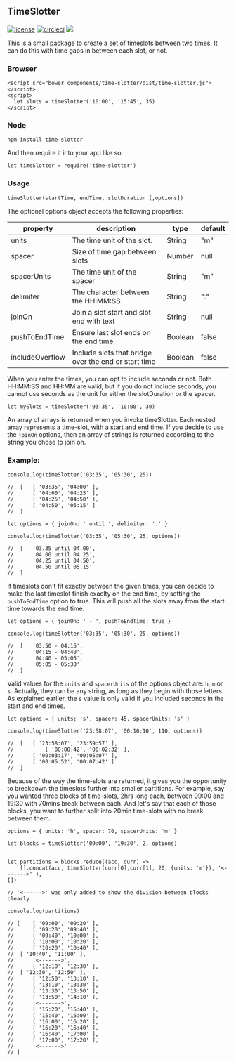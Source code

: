 ## TimeSlotter
[![license](https://img.shields.io/badge/license-MIT-blue.svg)](https://opensource.org/licenses/MIT) [![circleci](https://img.shields.io/circleci/project/github/too-old-to-code/time-slotter.svg)](https://circleci.com/gh/too-old-to-code/time-slotter/tree/master) [![](https://david-dm.org/too-old-to-code/time-slotter.svg)](https://david-dm.org/too-old-to-code/time-slotter)

This is a small package to create a set of timeslots between two times. It can do this with time gaps in between each slot, or not.

### Browser
```
<script src="bower_components/time-slotter/dist/time-slotter.js"></script>
<script>
  let slots = timeSlotter('10:00', '15:45', 35)
</script>
```

### Node

```
npm install time-slotter
```

And then require it into your app like so:

```
let timeSlotter = require('time-slotter')
```

### Usage

```
timeSlotter(startTime, endTime, slotDuration [,options])
```

The optional options object accepts the following properties:

|  property     | description                             | type        | default |
|---------------|-----------------------------------------|-------------|-------  |
|  units        | The time unit of the slot.              | String      | "m"     |
|  spacer       | Size of time gap between slots          | Number      | null    |
|  spacerUnits  | The time unit of the spacer             | String      | "m"     |
|  delimiter    | The character between the HH:MM:SS      |String       | ":"     |
|	joinOn       | Join a slot start and slot end with text| String      | null    |
| pushToEndTime | Ensure last slot ends on the end time   | Boolean     | false   |
| includeOverflow| Include slots that bridge over the end or start time| Boolean| false|


When you enter the times, you can opt to include seconds or not.
Both HH:MM:SS and HH:MM are valid, but if you do not include seconds, you cannot use seconds as the unit for either the slotDuration or the spacer.

```
let mySlots = timeSlotter('03:35', '10:00', 30)
```

An array of arrays is returned when you invoke timeSlotter. Each nested array represents a time-slot, with a start and end time. If you decide to use the `joinOn` options, then an array of strings is returned according to the string you chose to join on.

### Example:

```
console.log(timeSlotter('03:35', '05:30', 25))

//	[ 	[ '03:35', '04:00' ],
// 		[ '04:00', '04:25' ],
// 		[ '04:25', '04:50' ],
// 		[ '04:50', '05:15' ]
//	]

let options = { joinOn: ' until ', delimiter: '.' }

console.log(timeSlotter('03:35', '05:30', 25, options))

//	[ 	'03.35 until 04.00',
//		'04.00 until 04.25',
//		'04.25 until 04.50',
//		'04.50 until 05.15'
//	]

```

If timeslots don't fit exactly between the given times, you can decide to make the last timeslot finish exaclty on the end time, by setting the `pushToEndTime` option to true. This will push all the slots away from the start time towards the end time.

```
let options = { joinOn: ' - ', pushToEndTime: true }

console.log(timeSlotter('03:35', '05:30', 25, options))

// 	[ 	'03:50 - 04:15',
// 		'04:15 - 04:40',
// 		'04:40 - 05:05',
//		'05:05 - 05:30'
// 	]

```

Valid values for the `units` and `spacerUnits` of the options object are: `h`, `m` or `s`. Actually, they can be any string, as long as they begin with those letters. As explained earlier, the `s` value is only valid if you included seconds in the start and end times.

```
let options = { units: 's', spacer: 45, spacerUnits: 's' }

console.log(timeSlotter('23:58:07', '00:10:10', 110, options))

//	[ 	[ '23:58:07', '23:59:57' ],
//  		[ '00:00:42', '00:02:32' ],
//		[ '00:03:17', '00:05:07' ],
//		[ '00:05:52', '00:07:42' ]
//	]
```

Because of the way the time-slots are returned, it gives you the opportunity to breakdown the timeslots further into smaller partitions. For example, say you wanted three blocks of time-slots, 2hrs long each, between 09:00 and 19:30 with 70mins break between each. And let's say that each of those blocks, you want to further split into 20min time-slots with no break between them.

```
options = { units: 'h', spacer: 70, spacerUnits: 'm' }

let blocks = timeSlotter('09:00', '19:30', 2, options)


let partitions = blocks.reduce((acc, curr) =>
	[].concat(acc, timeSlotter(curr[0],curr[1], 20, {units: 'm'}), '<------->' ),
[])

// '<------>' was only added to show the division between blocks clearly

console.log(partitions)

// [ 	[ '09:00', '09:20' ],
//  	[ '09:20', '09:40' ],
//  	[ '09:40', '10:00' ],
//  	[ '10:00', '10:20' ],
//    	[ '10:20', '10:40' ],
// 	[ '10:40', '11:00' ],
//  	'<------->',
//  	[ '12:10', '12:30' ],
// 	[ '12:30', '12:50' ],
//  	[ '12:50', '13:10' ],
//  	[ '13:10', '13:30' ],
//  	[ '13:30', '13:50' ],
//  	[ '13:50', '14:10' ],
//  	'<------->',
//  	[ '15:20', '15:40' ],
//  	[ '15:40', '16:00' ],
//  	[ '16:00', '16:20' ],
//  	[ '16:20', '16:40' ],
//  	[ '16:40', '17:00' ],
//  	[ '17:00', '17:20' ],
//  	'<------->'
// ]


```